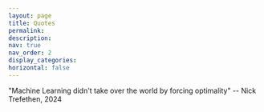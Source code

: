```yaml
---
layout: page
title: Quotes
permalink: 
description:
nav: true
nav_order: 2
display_categories: 
horizontal: false
---
```


"Machine Learning didn't take over the world by forcing optimality" -- Nick Trefethen, 2024